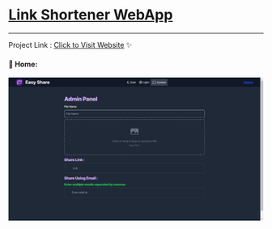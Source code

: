 # [Link Shortener WebApp](https://easy-share-soumojit.vercel.app/)

---

Project Link : [Click to Visit Website](https://easy-share-soumojit.vercel.app/) ✨



#### 🚀 Home:
<img src="./assets/easyshare (1).png" alt="linkshortener Img"/><br>





